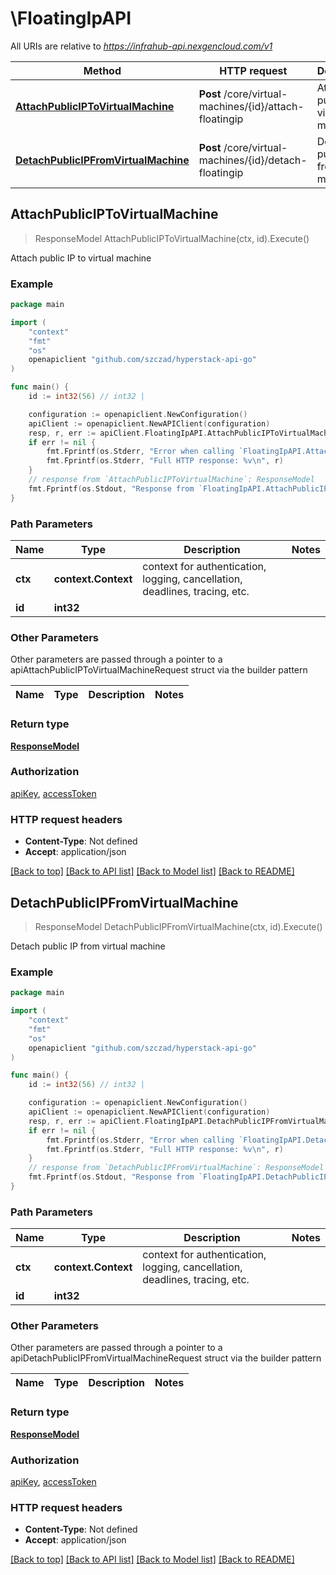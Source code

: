 # \FloatingIpAPI

All URIs are relative to *https://infrahub-api.nexgencloud.com/v1*

Method | HTTP request | Description
------------- | ------------- | -------------
[**AttachPublicIPToVirtualMachine**](FloatingIpAPI.md#AttachPublicIPToVirtualMachine) | **Post** /core/virtual-machines/{id}/attach-floatingip | Attach public IP to virtual machine
[**DetachPublicIPFromVirtualMachine**](FloatingIpAPI.md#DetachPublicIPFromVirtualMachine) | **Post** /core/virtual-machines/{id}/detach-floatingip | Detach public IP from virtual machine



## AttachPublicIPToVirtualMachine

> ResponseModel AttachPublicIPToVirtualMachine(ctx, id).Execute()

Attach public IP to virtual machine



### Example

```go
package main

import (
	"context"
	"fmt"
	"os"
	openapiclient "github.com/szczad/hyperstack-api-go"
)

func main() {
	id := int32(56) // int32 | 

	configuration := openapiclient.NewConfiguration()
	apiClient := openapiclient.NewAPIClient(configuration)
	resp, r, err := apiClient.FloatingIpAPI.AttachPublicIPToVirtualMachine(context.Background(), id).Execute()
	if err != nil {
		fmt.Fprintf(os.Stderr, "Error when calling `FloatingIpAPI.AttachPublicIPToVirtualMachine``: %v\n", err)
		fmt.Fprintf(os.Stderr, "Full HTTP response: %v\n", r)
	}
	// response from `AttachPublicIPToVirtualMachine`: ResponseModel
	fmt.Fprintf(os.Stdout, "Response from `FloatingIpAPI.AttachPublicIPToVirtualMachine`: %v\n", resp)
}
```

### Path Parameters


Name | Type | Description  | Notes
------------- | ------------- | ------------- | -------------
**ctx** | **context.Context** | context for authentication, logging, cancellation, deadlines, tracing, etc.
**id** | **int32** |  | 

### Other Parameters

Other parameters are passed through a pointer to a apiAttachPublicIPToVirtualMachineRequest struct via the builder pattern


Name | Type | Description  | Notes
------------- | ------------- | ------------- | -------------


### Return type

[**ResponseModel**](ResponseModel.md)

### Authorization

[apiKey](../README.md#apiKey), [accessToken](../README.md#accessToken)

### HTTP request headers

- **Content-Type**: Not defined
- **Accept**: application/json

[[Back to top]](#) [[Back to API list]](../README.md#documentation-for-api-endpoints)
[[Back to Model list]](../README.md#documentation-for-models)
[[Back to README]](../README.md)


## DetachPublicIPFromVirtualMachine

> ResponseModel DetachPublicIPFromVirtualMachine(ctx, id).Execute()

Detach public IP from virtual machine



### Example

```go
package main

import (
	"context"
	"fmt"
	"os"
	openapiclient "github.com/szczad/hyperstack-api-go"
)

func main() {
	id := int32(56) // int32 | 

	configuration := openapiclient.NewConfiguration()
	apiClient := openapiclient.NewAPIClient(configuration)
	resp, r, err := apiClient.FloatingIpAPI.DetachPublicIPFromVirtualMachine(context.Background(), id).Execute()
	if err != nil {
		fmt.Fprintf(os.Stderr, "Error when calling `FloatingIpAPI.DetachPublicIPFromVirtualMachine``: %v\n", err)
		fmt.Fprintf(os.Stderr, "Full HTTP response: %v\n", r)
	}
	// response from `DetachPublicIPFromVirtualMachine`: ResponseModel
	fmt.Fprintf(os.Stdout, "Response from `FloatingIpAPI.DetachPublicIPFromVirtualMachine`: %v\n", resp)
}
```

### Path Parameters


Name | Type | Description  | Notes
------------- | ------------- | ------------- | -------------
**ctx** | **context.Context** | context for authentication, logging, cancellation, deadlines, tracing, etc.
**id** | **int32** |  | 

### Other Parameters

Other parameters are passed through a pointer to a apiDetachPublicIPFromVirtualMachineRequest struct via the builder pattern


Name | Type | Description  | Notes
------------- | ------------- | ------------- | -------------


### Return type

[**ResponseModel**](ResponseModel.md)

### Authorization

[apiKey](../README.md#apiKey), [accessToken](../README.md#accessToken)

### HTTP request headers

- **Content-Type**: Not defined
- **Accept**: application/json

[[Back to top]](#) [[Back to API list]](../README.md#documentation-for-api-endpoints)
[[Back to Model list]](../README.md#documentation-for-models)
[[Back to README]](../README.md)

